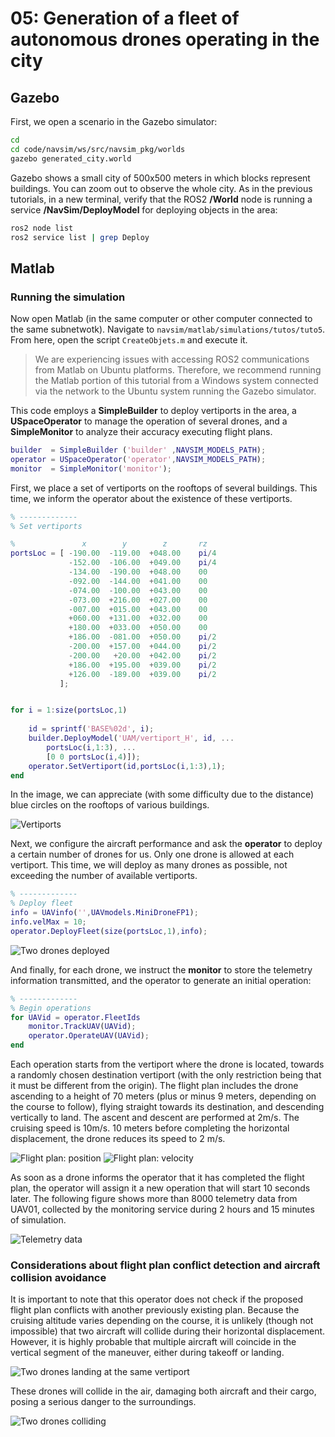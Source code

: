 # 05: Generation of a fleet of autonomous drones operating in the city

## Gazebo

First, we open a scenario in the Gazebo simulator:

```bash
cd
cd code/navsim/ws/src/navsim_pkg/worlds
gazebo generated_city.world
```

Gazebo shows a small city of 500x500 meters in which blocks represent buildings.
You can zoom out to observe the whole city.
As in the previous tutorials, in a new terminal, verify that the ROS2 **/World** node is running a service **/NavSim/DeployModel** for deploying objects in the area:

```bash
ros2 node list
ros2 service list | grep Deploy
```

## Matlab

### Running the simulation

Now open Matlab (in the same computer or other computer connected to the same subnetwotk).
Navigate to `navsim/matlab/simulations/tutos/tuto5`. From here, open the script `CreateObjets.m` and execute it.

>We are experiencing issues with accessing ROS2 communications from Matlab on Ubuntu platforms. Therefore, we recommend running the Matlab portion of this tutorial from a Windows system connected via the network to the Ubuntu system running the Gazebo simulator.

This code employs a **SimpleBuilder** to deploy vertiports in the area, a **USpaceOperator** to manage the operation of several drones, and a **SimpleMonitor** to analyze their accuracy executing flight plans.

```matlab
builder  = SimpleBuilder ('builder' ,NAVSIM_MODELS_PATH);
operator = USpaceOperator('operator',NAVSIM_MODELS_PATH);
monitor  = SimpleMonitor('monitor');
```

First, we place a set of vertiports on the rooftops of several buildings. This time, we inform the operator about the existence of these vertiports.

```matlab
% -------------
% Set vertiports

%               x        y        z       rz
portsLoc = [ -190.00  -119.00  +048.00    pi/4
             -152.00  -106.00  +049.00    pi/4
             -134.00  -190.00  +048.00    00
             -092.00  -144.00  +041.00    00
             -074.00  -100.00  +043.00    00
             -073.00  +216.00  +027.00    00
             -007.00  +015.00  +043.00    00
             +060.00  +131.00  +032.00    00
             +180.00  +033.00  +050.00    00
             +186.00  -081.00  +050.00    pi/2
             -200.00  +157.00  +044.00    pi/2
             -200.00   +20.00  +042.00    pi/2
             +186.00  +195.00  +039.00    pi/2
             +126.00  -189.00  +039.00    pi/2
           ];


for i = 1:size(portsLoc,1)
   
    id = sprintf('BASE%02d', i);
    builder.DeployModel('UAM/vertiport_H', id, ...
        portsLoc(i,1:3), ...
        [0 0 portsLoc(i,4)]);
    operator.SetVertiport(id,portsLoc(i,1:3),1);
end
```

In the image, we can appreciate (with some difficulty due to the distance) blue circles on the rooftops of various buildings.

![Vertiports](./img/vertiports.png)

Next, we configure the aircraft performance
and ask the **operator** to deploy a certain number of drones for us.
Only one drone is allowed at each vertiport.
This time, we will deploy as many drones as possible, not exceeding the number of available vertiports.

```matlab
% -------------
% Deploy fleet
info = UAVinfo('',UAVmodels.MiniDroneFP1);
info.velMax = 10;
operator.DeployFleet(size(portsLoc,1),info);
```

![Two drones deployed](./img/drones_deployed.png)

And finally, for each drone, we instruct the **monitor** to store the telemetry information transmitted, and the operator to generate an initial operation:

```matlab
% -------------
% Begin operations
for UAVid = operator.FleetIds
    monitor.TrackUAV(UAVid); 
    operator.OperateUAV(UAVid);
end
```
Each operation starts from the vertiport where the drone is located, towards a randomly chosen destination vertiport (with the only restriction being that it must be different from the origin). The flight plan includes the drone ascending to a height of 70 meters (plus or minus 9 meters, depending on the course to follow), flying straight towards its destination, and descending vertically to land. The ascent and descent are performed at 2m/s. The cruising speed is 10m/s. 10 meters before completing the horizontal displacement, the drone reduces its speed to 2 m/s.

![Flight plan: position](./img/FP_pos.png)
![Flight plan: velocity](./img/FP_vel.png)


As soon as a drone informs the operator that it has completed the flight plan, the operator will assign it a new operation that will start 10 seconds later.
The following figure shows more than 8000 telemetry data from UAV01, collected by the monitoring service during 2 hours and 15 minutes of simulation.

![Telemetry data](./img/telemetry.png)


### Considerations about flight plan conflict detection and aircraft collision avoidance

It is important to note that this operator does not check if the proposed flight plan conflicts with another previously existing plan. Because the cruising altitude varies depending on the course, it is unlikely (though not impossible) that two aircraft will collide during their horizontal displacement. 
However, it is highly probable that multiple aircraft will coincide in the vertical segment of the maneuver, either during takeoff or landing.

![Two drones landing at the same vertiport](./img/drones_landing.png)

These drones will collide in the air, damaging both aircraft and their cargo, posing a serious danger to the surroundings.

![Two drones colliding](./img/drones_colliding.png)
